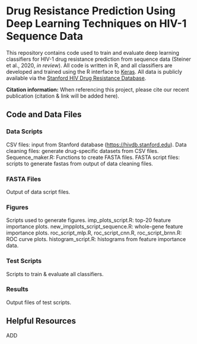 #  Drug Resistance Prediction Using Deep Learning Techniques on HIV-1 Sequence Data

This repository contains code used to train and evaluate deep learning classifiers for HIV-1 drug resistance prediction from sequence data (Steiner et al., 2020, _in review_). All code is written in R, and all classifiers are developed and trained using the R interface to [Keras](https://keras.rstudio.com). All data is publicly available via the [Stanford HIV Drug Resistance Database](https://hivdb.stanford.edu).

**Citation information:** 
When referencing this project, please cite our recent publication (citation & link will be added here).

## Code and Data Files
### Data Scripts

CSV files: input from Stanford database (https://hivdb.stanford.edu). Data cleaning files: generate drug-specific datasets from CSV files. Sequence_maker.R: Functions to create FASTA files. FASTA script files: scripts to generate fastas from output of data cleaning files.

### FASTA Files

Output of data script files.

### Figures

Scripts used to generate figures. imp_plots_script.R: top-20 feature importance plots. new_impplots_script_sequence.R: whole-gene feature importance plots. roc_script_mlp.R, roc_script_cnn.R, roc_script_brnn.R: ROC curve plots. histogram_script.R: histograms from feature importance data.

### Test Scripts

Scripts to train & evaluate all classifiers.

### Results

Output files of test scripts.

## Helpful Resources

ADD
